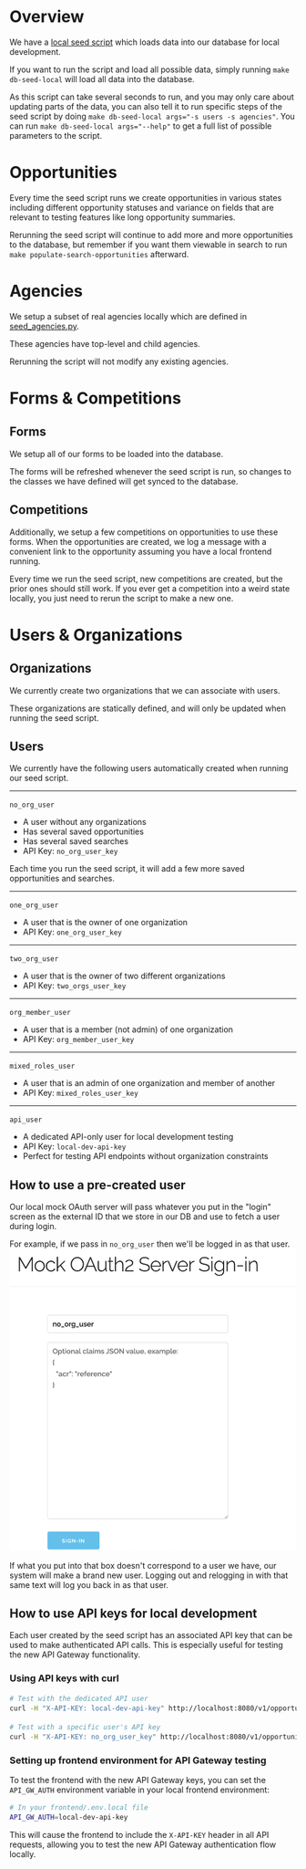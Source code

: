 # Overview
We have a [local seed script](/api/tests/lib/seed_local_db.py) which loads data into our database for local development.

If you want to run the script and load all possible data, simply running `make db-seed-local`
will load all data into the database.

As this script can take several seconds to run, and you may only care about updating
parts of the data, you can also tell it to run specific steps of the seed script by
doing `make db-seed-local args="-s users -s agencies"`. You can run `make db-seed-local args="--help"`
to get a full list of possible parameters to the script.

# Opportunities
Every time the seed script runs we create opportunities in various states including
different opportunity statuses and variance on fields that are relevant to testing features
like long opportunity summaries.

Rerunning the seed script will continue to add more and more opportunities to the database,
but remember if you want them viewable in search to run `make populate-search-opportunities`
afterward.

# Agencies
We setup a subset of real agencies locally which are defined in [seed_agencies.py](/api/tests/lib/seed_agencies.py).

These agencies have top-level and child agencies.

Rerunning the script will not modify any existing agencies.

# Forms & Competitions

## Forms
We setup all of our forms to be loaded into the database.

The forms will be refreshed whenever the seed script is run, so changes
to the classes we have defined will get synced to the database.

## Competitions
Additionally, we setup a few competitions on opportunities to use these forms.
When the opportunities are created, we log a message with a convenient link
to the opportunity assuming you have a local frontend running.

Every time we run the seed script, new competitions are created, but the prior
ones should still work. If you ever get a competition into a weird state locally,
you just need to rerun the script to make a new one.

# Users & Organizations

## Organizations
We currently create two organizations that we can associate with users.

These organizations are statically defined, and will only be updated when running the seed script.

## Users
We currently have the following users automatically created when running our seed script.

---
`no_org_user`
* A user without any organizations
* Has several saved opportunities
* Has several saved searches
* API Key: `no_org_user_key`

Each time you run the seed script, it will add a few more saved opportunities and searches.

---
`one_org_user`
* A user that is the owner of one organization
* API Key: `one_org_user_key`

---
`two_org_user`
* A user that is the owner of two different organizations
* API Key: `two_orgs_user_key`

---
`org_member_user`
* A user that is a member (not admin) of one organization
* API Key: `org_member_user_key`

---
`mixed_roles_user`
* A user that is an admin of one organization and member of another
* API Key: `mixed_roles_user_key`

---
`api_user`
* A dedicated API-only user for local development testing
* API Key: `local-dev-api-key`
* Perfect for testing API endpoints without organization constraints

## How to use a pre-created user
Our local mock OAuth server will pass whatever you put in the "login" screen
as the external ID that we store in our DB and use to fetch a user during login.

For example, if we pass in `no_org_user` then we'll be logged in as that user.
![Local Mock OAuth](./images/local-mock-oauth.png)

If what you put into that box doesn't correspond to a user we have, our system
will make a brand new user. Logging out and relogging in with that same text will
log you back in as that user.

## How to use API keys for local development

Each user created by the seed script has an associated API key that can be used to make authenticated API calls. This is especially useful for testing the new API Gateway functionality.

### Using API keys with curl

```bash
# Test with the dedicated API user
curl -H "X-API-KEY: local-dev-api-key" http://localhost:8080/v1/opportunities

# Test with a specific user's API key
curl -H "X-API-KEY: no_org_user_key" http://localhost:8080/v1/opportunities
```

### Setting up frontend environment for API Gateway testing

To test the frontend with the new API Gateway keys, you can set the `API_GW_AUTH` environment variable in your local frontend environment:

```bash
# In your frontend/.env.local file
API_GW_AUTH=local-dev-api-key
```

This will cause the frontend to include the `X-API-KEY` header in all API requests, allowing you to test the new API Gateway authentication flow locally.
